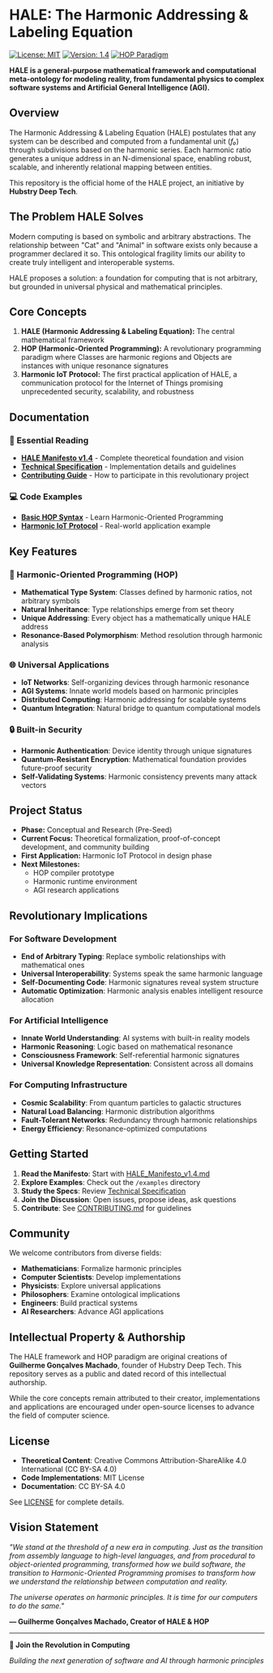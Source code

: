 # HALE: The Harmonic Addressing & Labeling Equation

[![License: MIT](https://img.shields.io/badge/License-MIT-yellow.svg)](https://opensource.org/licenses/MIT)
[![Version: 1.4](https://img.shields.io/badge/Manifesto-v1.4-blue.svg)](HALE_Manifesto_v1.4.md)
[![HOP Paradigm](https://img.shields.io/badge/Paradigm-HOP-green.svg)](docs/TECHNICAL_SPECIFICATION.md)

**HALE is a general-purpose mathematical framework and computational meta-ontology for modeling reality, from fundamental physics to complex software systems and Artificial General Intelligence (AGI).**

## Overview

The Harmonic Addressing & Labeling Equation (HALE) postulates that any system can be described and computed from a fundamental unit (*f₀*) through subdivisions based on the harmonic series. Each harmonic ratio generates a unique address in an N-dimensional space, enabling robust, scalable, and inherently relational mapping between entities.

This repository is the official home of the HALE project, an initiative by **Hubstry Deep Tech**.

## The Problem HALE Solves

Modern computing is based on symbolic and arbitrary abstractions. The relationship between "Cat" and "Animal" in software exists only because a programmer declared it so. This ontological fragility limits our ability to create truly intelligent and interoperable systems.

HALE proposes a solution: a foundation for computing that is not arbitrary, but grounded in universal physical and mathematical principles.

## Core Concepts

1. **HALE (Harmonic Addressing & Labeling Equation):** The central mathematical framework
2. **HOP (Harmonic-Oriented Programming):** A revolutionary programming paradigm where Classes are harmonic regions and Objects are instances with unique resonance signatures
3. **Harmonic IoT Protocol:** The first practical application of HALE, a communication protocol for the Internet of Things promising unprecedented security, scalability, and robustness

## Documentation

### 📖 Essential Reading
- **[HALE Manifesto v1.4](HALE_Manifesto_v1.4.md)** - Complete theoretical foundation and vision
- **[Technical Specification](docs/TECHNICAL_SPECIFICATION.md)** - Implementation details and guidelines
- **[Contributing Guide](CONTRIBUTING.md)** - How to participate in this revolutionary project

### 💻 Code Examples
- **[Basic HOP Syntax](examples/basic_hop_syntax.hop)** - Learn Harmonic-Oriented Programming
- **[Harmonic IoT Protocol](examples/harmonic_iot_protocol.md)** - Real-world application example

## Key Features

### 🎵 Harmonic-Oriented Programming (HOP)
- **Mathematical Type System**: Classes defined by harmonic ratios, not arbitrary symbols
- **Natural Inheritance**: Type relationships emerge from set theory
- **Unique Addressing**: Every object has a mathematically unique HALE address
- **Resonance-Based Polymorphism**: Method resolution through harmonic analysis

### 🌐 Universal Applications
- **IoT Networks**: Self-organizing devices through harmonic resonance
- **AGI Systems**: Innate world models based on harmonic principles
- **Distributed Computing**: Harmonic addressing for scalable systems
- **Quantum Integration**: Natural bridge to quantum computational models

### 🔒 Built-in Security
- **Harmonic Authentication**: Device identity through unique signatures
- **Quantum-Resistant Encryption**: Mathematical foundation provides future-proof security
- **Self-Validating Systems**: Harmonic consistency prevents many attack vectors

## Project Status

- **Phase:** Conceptual and Research (Pre-Seed)
- **Current Focus:** Theoretical formalization, proof-of-concept development, and community building
- **First Application:** Harmonic IoT Protocol in design phase
- **Next Milestones:** 
  - HOP compiler prototype
  - Harmonic runtime environment
  - AGI research applications

## Revolutionary Implications

### For Software Development
- **End of Arbitrary Typing**: Replace symbolic relationships with mathematical ones
- **Universal Interoperability**: Systems speak the same harmonic language
- **Self-Documenting Code**: Harmonic signatures reveal system structure
- **Automatic Optimization**: Harmonic analysis enables intelligent resource allocation

### For Artificial Intelligence
- **Innate World Understanding**: AI systems with built-in reality models
- **Harmonic Reasoning**: Logic based on mathematical resonance
- **Consciousness Framework**: Self-referential harmonic signatures
- **Universal Knowledge Representation**: Consistent across all domains

### For Computing Infrastructure
- **Cosmic Scalability**: From quantum particles to galactic structures
- **Natural Load Balancing**: Harmonic distribution algorithms
- **Fault-Tolerant Networks**: Redundancy through harmonic relationships
- **Energy Efficiency**: Resonance-optimized computations

## Getting Started

1. **Read the Manifesto**: Start with [HALE_Manifesto_v1.4.md](HALE_Manifesto_v1.4.md)
2. **Explore Examples**: Check out the `/examples` directory
3. **Study the Specs**: Review [Technical Specification](docs/TECHNICAL_SPECIFICATION.md)
4. **Join the Discussion**: Open issues, propose ideas, ask questions
5. **Contribute**: See [CONTRIBUTING.md](CONTRIBUTING.md) for guidelines

## Community

We welcome contributors from diverse fields:
- **Mathematicians**: Formalize harmonic principles
- **Computer Scientists**: Develop implementations
- **Physicists**: Explore universal applications
- **Philosophers**: Examine ontological implications
- **Engineers**: Build practical systems
- **AI Researchers**: Advance AGI applications

## Intellectual Property & Authorship

The HALE framework and HOP paradigm are original creations of **Guilherme Gonçalves Machado**, founder of Hubstry Deep Tech. This repository serves as a public and dated record of this intellectual authorship.

While the core concepts remain attributed to their creator, implementations and applications are encouraged under open-source licenses to advance the field of computer science.

## License

- **Theoretical Content**: Creative Commons Attribution-ShareAlike 4.0 International (CC BY-SA 4.0)
- **Code Implementations**: MIT License
- **Documentation**: CC BY-SA 4.0

See [LICENSE](LICENSE) for complete details.

## Vision Statement

*"We stand at the threshold of a new era in computing. Just as the transition from assembly language to high-level languages, and from procedural to object-oriented programming, transformed how we build software, the transition to Harmonic-Oriented Programming promises to transform how we understand the relationship between computation and reality.*

*The universe operates on harmonic principles. It is time for our computers to do the same."*

**— Guilherme Gonçalves Machado, Creator of HALE & HOP**

---

**🚀 Join the Revolution in Computing**

*Building the next generation of software and AI through harmonic principles*
